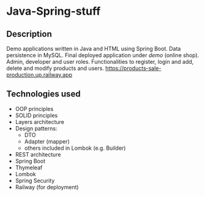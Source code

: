 # Java-Spring-stuff
## Description
Demo applications written in Java and HTML using Spring Boot. Data persistence in MySQL.
Final deployed application under *demo* (online shop). Admin, developer and user roles. Functionalities to register, login and add, delete and modify products and users.
  https://products-sale-production.up.railway.app

## Technologies used
- OOP principles
- SOLID principles
- Layers architecture
- Design patterns:
  - DTO
  - Adapter (mapper)
  - others included in Lombok (e.g. Builder)
- REST architecture
- Spring Boot
- Thymeleaf
- Lombok
- Spring Security
- Railway (for deployment)
